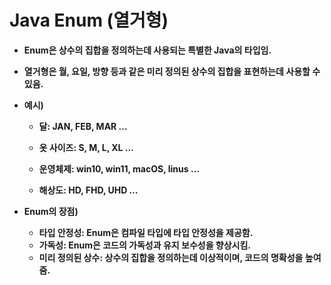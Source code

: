 # Java Enum (열거형)

- **Enum은 상수의 집합을 정의하는데 사용되는 특별한 Java의 타입임.**
  
- **열거형은 월, 요일, 방향 등과 같은 미리 정의된 상수의 집합을 표현하는데 사용할 수 있음.**
  
- **예시)**
  
    - **달: JAN, FEB, MAR …**
      
    - **옷 사이즈: S, M, L, XL …**
      
    - **운영체제: win10, win11, macOS, linus …**
      
    - **해상도: HD, FHD, UHD …**

- **Enum의 장점)**
  - **타입 안정성: Enum은 컴파일 타입에 타입 안정성을 제공함.**
  - **가독성: Enum은 코드의 가독성과 유지 보수성을 향상시킴.**
  - **미리 정의된 상수: 상수의 집합을 정의하는데 이상적이며, 코드의 명확성을 높여줌.**

